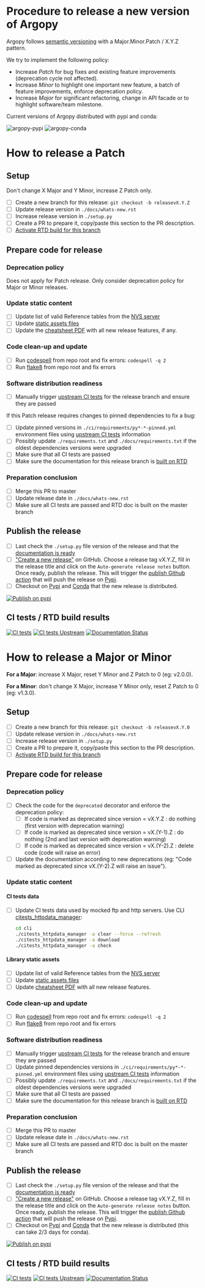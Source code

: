 # Procedure to release a new version of Argopy

Argopy follows [semantic versioning](https://en.wikipedia.org/wiki/Software_versioning) with a Major.Minor.Patch / X.Y.Z pattern. 

We try to implement the following policy:
- Increase *Patch* for bug fixes and existing feature improvements (deprecation cycle not affected).
- Increase *Minor* to highlight one important new feature, a batch of feature improvements, enforce deprecation policy.
- Increase *Major* for significant refactoring, change in API facade or to highlight software/team milestone.


Current versions of Argopy distributed with pypi and conda:

![argopy-pypi](https://img.shields.io/pypi/v/argopy) ![argopy-conda](https://anaconda.org/conda-forge/argopy/badges/version.svg)

# How to release a Patch

## Setup

Don't change X Major and Y Minor, increase Z Patch only.

- [ ] Create a new branch for this release: ``git checkout -b releasevX.Y.Z``
- [ ] Update release version in ``./docs/whats-new.rst``
- [ ] Increase release version in ``./setup.py``
- [ ] Create a PR to prepare it, copy/paste this section to the PR description.
- [ ] [Activate RTD build for this branch](https://app.readthedocs.org/dashboard/argopy/version/create/)

## Prepare code for release

### Deprecation policy
Does not apply for Patch release. Only consider deprecation policy for Major or Minor releases.

### Update static content
- [ ] Update list of valid Reference tables from the [NVS server](https://vocab.nerc.ac.uk/collection/?filter=Argo)
- [ ] Update [static assets files](https://github.com/euroargodev/argopy/tree/master/argopy/static/assets)
- [ ] Update the [cheatsheet PDF](https://github.com/euroargodev/argopy/blob/master/docs/_static/argopy-cheatsheet.pdf) with all new release features, if any.

### Code clean-up and update
- [ ] Run [codespell](https://github.com/codespell-project/codespell) from repo root and fix errors: ``codespell -q 2``
- [ ] Run [flake8](https://github.com/PyCQA/flake8) from repo root and fix errors

### Software distribution readiness
- [ ] Manually trigger [upstream CI tests](https://github.com/euroargodev/argopy/actions/workflows/pytests-upstream.yml) for the release branch and ensure they are passed

If this Patch release requires changes to pinned dependencies to fix a bug:
  - [ ] Update pinned versions in ``./ci/requirements/py*-*-pinned.yml`` environment files using [upstream CI tests](https://github.com/euroargodev/argopy/actions/workflows/pytests-upstream.yml) information
  - [ ] Possibly update ``./requirements.txt`` and ``./docs/requirements.txt`` if the oldest dependencies versions were upgraded
  - [ ] Make sure that all CI tests are passed
  - [ ] Make sure the documentation for this release branch is [built on RTD](https://app.readthedocs.org/projects/argopy/builds/)

### Preparation conclusion
- [ ] Merge this PR to master
- [ ] Update release date in ``./docs/whats-new.rst``
- [ ] Make sure all CI tests are passed and RTD doc is built on the master branch

## Publish the release
- [ ] Last check the ``./setup.py`` file version of the release and that the [documentation is ready](https://readthedocs.org/projects/argopy/builds/)
- [ ] ["Create a new release"](https://github.com/euroargodev/argopy/releases/new) on GitHub.
Choose a release tag vX.Y.Z, fill in the release title and click on the `Auto-generate release notes` button. Once ready, publish the release. This will trigger the [publish Github action](https://github.com/euroargodev/argopy/blob/master/.github/workflows/pythonpublish.yml) that will push the release on [Pypi](https://pypi.org/project/argopy/#history).
- [ ] Checkout on [Pypi](https://pypi.org/project/argopy/#history) and [Conda](https://github.com/conda-forge/argopy-feedstock/pulls) that the new release is distributed.

[![Publish on pypi](https://github.com/euroargodev/argopy/actions/workflows/pythonpublish.yml/badge.svg)](https://github.com/euroargodev/argopy/actions/workflows/pythonpublish.yml)

## CI tests / RTD build results
[![CI tests](https://github.com/euroargodev/argopy/actions/workflows/pytests.yml/badge.svg?branch=releasevX.Y.Z)](https://github.com/euroargodev/argopy/actions/workflows/pytests.yml) 
[![CI tests Upstream](https://github.com/euroargodev/argopy/actions/workflows/pytests-upstream.yml/badge.svg?branch=releasevX.Y.Z)](https://github.com/euroargodev/argopy/actions/workflows/pytests-upstream.yml)
[![Documentation Status](https://readthedocs.org/projects/argopy/badge/?version=releasevX.Y.Z)](https://argopy.readthedocs.io/en/releasevX.Y.Z)


# How to release a Major or Minor

**For a Major**: increase X Major, reset Y Minor and Z Patch to 0 (eg: v2.0.0).

**For a Minor**: don't change X Major, increase Y Minor only, reset Z Patch to 0 (eg: v1.3.0).

## Setup

- [ ] Create a new branch for this release: ``git checkout -b releasevX.Y.0``
- [ ] Update release version in ``./docs/whats-new.rst``
- [ ] Increase release version in ``./setup.py``
- [ ] Create a PR to prepare it, copy/paste this section to the PR description.
- [ ] [Activate RTD build for this branch](https://app.readthedocs.org/dashboard/argopy/version/create/)

## Prepare code for release

### Deprecation policy
- [ ] Check the code for the ``deprecated`` decorator and enforce the deprecation policy:
  - [ ] If code is marked as deprecated since version = vX.Y.Z : do nothing (first version with deprecation warning)
  - [ ] If code is marked as deprecated since version = vX.(Y-1).Z : do nothing (2nd and last version with deprecation warning)
  - [ ] If code is marked as deprecated since version = vX.(Y-2).Z : delete code (code will raise an error)
- [ ] Update the documentation according to new deprecations (eg: "Code marked as deprecated since vX.(Y-2).Z will raise an issue").

### Update static content

#### CI tests data
- [ ] Update CI tests data used by mocked ftp and http servers. Use CLI [citests_httpdata_manager](https://github.com/euroargodev/argopy/blob/master/cli/citests_httpdata_manager):
  ```bash
  cd cli
  ./citests_httpdata_manager -a clear --force --refresh
  ./citests_httpdata_manager -a download
  ./citests_httpdata_manager -a check
  ```
  
#### Library static assets
- [ ] Update list of valid Reference tables from the [NVS server](https://vocab.nerc.ac.uk/collection/?filter=Argo)
- [ ] Update [static assets files](https://github.com/euroargodev/argopy/tree/master/argopy/static/assets)
- [ ] Update [cheatsheet PDF](https://github.com/euroargodev/argopy/blob/master/docs/_static/argopy-cheatsheet.pdf) with all new release features.

### Code clean-up and update
- [ ] Run [codespell](https://github.com/codespell-project/codespell) from repo root and fix errors: ``codespell -q 2``
- [ ] Run [flake8](https://github.com/PyCQA/flake8) from repo root and fix errors

### Software distribution readiness
- [ ] Manually trigger [upstream CI tests](https://github.com/euroargodev/argopy/actions/workflows/pytests-upstream.yml) for the release branch and ensure they are passed
- [ ] Update pinned dependencies versions in ``./ci/requirements/py*-*-pinned.yml`` environment files using [upstream CI tests](https://github.com/euroargodev/argopy/actions/workflows/pytests-upstream.yml) information
- [ ] Possibly update ``./requirements.txt`` and ``./docs/requirements.txt`` if the oldest dependencies versions were upgraded
- [ ] Make sure that all CI tests are passed
- [ ] Make sure the documentation for this release branch is [built on RTD](https://app.readthedocs.org/projects/argopy/builds/)

### Preparation conclusion
- [ ] Merge this PR to master
- [ ] Update release date in ``./docs/whats-new.rst``
- [ ] Make sure all CI tests are passed and RTD doc is built on the master branch

## Publish the release

- [ ] Last check the ``./setup.py`` file version of the release and that the [documentation is ready](https://readthedocs.org/projects/argopy/builds/)
- [ ] ["Create a new release"](https://github.com/euroargodev/argopy/releases/new) on GitHub.
Choose a release tag vX.Y.Z, fill in the release title and click on the `Auto-generate release notes` button. Once ready, publish the release. This will trigger the [publish Github action](https://github.com/euroargodev/argopy/blob/master/.github/workflows/pythonpublish.yml) that will push the release on [Pypi](https://pypi.org/project/argopy/#history).
- [ ] Checkout on [Pypi](https://pypi.org/project/argopy/#history) and [Conda](https://github.com/conda-forge/argopy-feedstock/pulls) that the new release is distributed (this can take 2/3 days for conda).

[![Publish on pypi](https://github.com/euroargodev/argopy/actions/workflows/pythonpublish.yml/badge.svg)](https://github.com/euroargodev/argopy/actions/workflows/pythonpublish.yml)

## CI tests / RTD build results
[![CI tests](https://github.com/euroargodev/argopy/actions/workflows/pytests.yml/badge.svg?branch=releasevX.Y.Z)](https://github.com/euroargodev/argopy/actions/workflows/pytests.yml) 
[![CI tests Upstream](https://github.com/euroargodev/argopy/actions/workflows/pytests-upstream.yml/badge.svg?branch=releasevX.Y.Z)](https://github.com/euroargodev/argopy/actions/workflows/pytests-upstream.yml)
[![Documentation Status](https://readthedocs.org/projects/argopy/badge/?version=releasevX.Y.Z)](https://argopy.readthedocs.io/en/releasevX.Y.Z)
